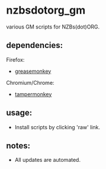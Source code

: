 nzbsdotorg_gm
=====

various GM scripts for NZBs(dot)ORG.

## dependencies:

Firefox:
* [greasemonkey][greasemonkey]

Chromium/Chrome:
* [tampermonkey][tampermonkey]

## usage:

* Install scripts by clicking 'raw' link.

## notes:

* All updates are automated.

[greasemonkey]: https://addons.mozilla.org/en-US/firefox/addon/greasemonkey/
[tampermonkey]: https://chrome.google.com/webstore/detail/dhdgffkkebhmkfjojejmpbldmpobfkfo
